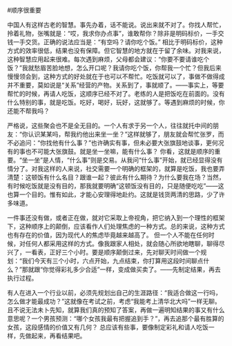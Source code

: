 #﻿顺序很重要

中国人有这样古老的智慧。事先办着，话不能说。说出来就不对了。你找人帮忙，拎着礼物，张嘴就是：“哎，我求你办点事”，谁敢帮你？除非是明码标价，一手交钱一手交货。正确的说法应当是：“有空吗？请你吃个饭。” 相比于明码标价，这种方式的效率很低，结果也没有保障。但它智慧的地方就在于留了余味。对我来说，这种智慧应用起来很难。每次遇到麻烦，父母都会建议：“你要不要请谁吃个饭？”我就愁眉苦脸地想，怎么开口呢？我请你吃个饭，你帮我一个忙？但我后来慢慢领会到，这种方式的好处就在于也可以不帮忙。吃饭就可以了，事做不做得成并不重要，莫如说是“关系”经营的产物。关系到了，事就顺了。——事实上，等要帮忙的时候，再请人吃饭，这顺序已经不对了。老练的人是把饭吃在前面的。没有什么特别的事，就是吃饭。吃好，喝好，玩好，这就够了。等遇到麻烦的时候，你还能不帮我吗？

严格说，这些聚会也不是全无目的。一个人有求于另一个人，往往就托中间的朋友：“你认识某某吗，帮我约他出来坐一坐？”这样就够了，朋友就会帮忙张罗，而不必追问：“你找他有什么事？”也许确实有事，但未必要大张旗鼓地谈事，更何况有的事也不可能大张旗鼓。就是坐一坐嘛，能有什么事？ 你看，这就是顺序的重要。“坐一坐”是人情，“什么事”则是交易。从我问“什么事”开始，就已经显得没有情分了。对我这样的人来说，社交需要一个明确的框架的，就算是吃饭，我也要弄清楚：这顿饭有什么名目？跟谁一起？彼此有什么期待？为什么要我在场？当然，有时候吃饭就是没有目的，那我就要明确“这顿饭没有目的，只是随便吃吃”——这也算一个目的。惟有如此，才能心安理得地赴约。这就是钱货两清的思路，少了许多味道。

一件事还没有做，或者正在做，就对它采取上帝视角，把它纳入到一个理性的框架下，这种顺序上的颠倒，应该看作人们处理焦虑的一种方式。总的来说，这种方式也有存在的价值，因为现代人的焦虑毕竟越来越高了。 但一个人不能在任何时候，对任何人都采用这样的方式。像我跟家人相处，就会随心所欲地瞎聊，聊得尽兴了，一看表，正好三个小时。要是顺序颠倒过来，先对聊天时间做一个规划：“我们今天有三个小时，六点开始，九点结束，你打算用这段时间聊点什么？”那就跟“你觉得彩礼多少合适”一样，变成做买卖了。——先制定结果，再去执行过程。

有人在进入一个行业以前，必须先规划出自己的生涯路径：“我适合做这一行吗，怎么做才能最成功？”这就像在考试之前，考虑“我能考上清华北大吗”一样无聊。且不说无法未卜先知，就算我们真的预知了答案，再做一遍明知结果的事又有什么意思呢？一个男孩预测：“哪个女孩我最有把握追到手？”，再去追那个最有胜算的女孩，这段感情的价值又有几何？ 总应该有些事，要像制定彩礼和请人吃饭一样，先做起来，再看结果吧。

